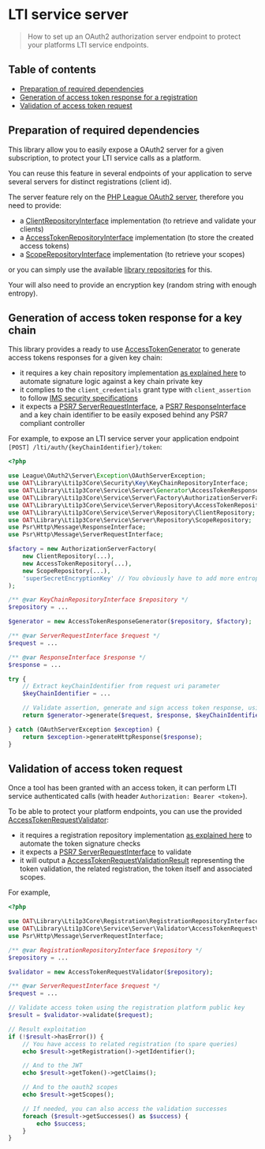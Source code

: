 # LTI service server

> How to set up an OAuth2 authorization server endpoint to protect your platforms LTI service endpoints.

## Table of contents

- [Preparation of required dependencies](#preparation-of-required-dependencies)
- [Generation of access token response for a registration](#generation-of-access-token-response-for-a-registration)
- [Validation of access token request](#validation-of-access-token-request)

## Preparation of required dependencies

This library allow you to easily expose a OAuth2 server for a given subscription, to protect your LTI service calls as a platform.

You can reuse this feature in several endpoints of your application to serve several servers for distinct registrations (client id).

The server feature rely on the [PHP League OAuth2 server](https://oauth2.thephpleague.com/), therefore you need to provide:
- a [ClientRepositoryInterface](https://github.com/thephpleague/oauth2-server/blob/master/src/Repositories/ClientRepositoryInterface.php) implementation (to retrieve and validate your clients)
- a [AccessTokenRepositoryInterface](https://github.com/thephpleague/oauth2-server/blob/master/src/Repositories/AccessTokenRepositoryInterface.php) implementation (to store the created access tokens)
- a [ScopeRepositoryInterface](https://github.com/thephpleague/oauth2-server/blob/master/src/Repositories/ScopeRepositoryInterface.php) implementation (to retrieve your scopes)

or you can simply use the available [library repositories](../../src/Service/Server/Repository) for this.

Your will also need to provide an encryption key (random string with enough entropy).

## Generation of access token response for a key chain

This library provides a ready to use [AccessTokenGenerator](../../src/Service/Server/Generator/AccessTokenResponseGenerator.php) to generate access tokens responses for a given key chain:
- it requires a key chain repository implementation [as explained here](../quickstart/interfaces.md) to automate signature logic against a key chain private key
- it complies to the `client_credentials` grant type with `client_assertion` to follow [IMS security specifications](https://www.imsglobal.org/spec/security/v1p0/#using-json-web-tokens-with-oauth-2-0-client-credentials-grant)
- it expects a [PSR7 ServerRequestInterface](https://www.php-fig.org/psr/psr-7/#321-psrhttpmessageserverrequestinterface), a [PSR7 ResponseInterface](https://www.php-fig.org/psr/psr-7/#33-psrhttpmessageresponseinterface) and a key chain identifier to be easily exposed behind any PSR7 compliant controller

For example, to expose an LTI service server your application endpoint `[POST] /lti/auth/{keyChainIdentifier}/token`:

```php
<?php

use League\OAuth2\Server\Exception\OAuthServerException;
use OAT\Library\Lti1p3Core\Security\Key\KeyChainRepositoryInterface;
use OAT\Library\Lti1p3Core\Service\Server\Generator\AccessTokenResponseGenerator;
use OAT\Library\Lti1p3Core\Service\Server\Factory\AuthorizationServerFactory;
use OAT\Library\Lti1p3Core\Service\Server\Repository\AccessTokenRepository;
use OAT\Library\Lti1p3Core\Service\Server\Repository\ClientRepository;
use OAT\Library\Lti1p3Core\Service\Server\Repository\ScopeRepository;
use Psr\Http\Message\ResponseInterface;
use Psr\Http\Message\ServerRequestInterface;

$factory = new AuthorizationServerFactory(
    new ClientRepository(...),
    new AccessTokenRepository(...),
    new ScopeRepository(...),
    'superSecretEncryptionKey' // You obviously have to add more entropy, this is an example
);

/** @var KeyChainRepositoryInterface $repository */
$repository = ...

$generator = new AccessTokenResponseGenerator($repository, $factory);

/** @var ServerRequestInterface $request */
$request = ...

/** @var ResponseInterface $response */
$response = ...

try {
    // Extract keyChainIdentifier from request uri parameter
    $keyChainIdentifier = ...

    // Validate assertion, generate and sign access token response, using the key chain private key
    return $generator->generate($request, $response, $keyChainIdentifier);

} catch (OAuthServerException $exception) {
    return $exception->generateHttpResponse($response);
}
``` 

## Validation of access token request

Once a tool has been granted with an access token, it can perform LTI service authenticated calls (with header `Authorization: Bearer <token>`).

To be able to protect your platform endpoints, you can use the provided [AccessTokenRequestValidator](../../src/Service/Server/Validator/AccessTokenRequestValidator.php):
- it requires a registration repository implementation [as explained here](../quickstart/interfaces.md) to automate the token signature checks
- it expects a [PSR7 ServerRequestInterface](https://www.php-fig.org/psr/psr-7/#321-psrhttpmessageserverrequestinterface) to validate
- it will output a [AccessTokenRequestValidationResult](../../src/Service/Server/Validator/AccessTokenRequestValidationResult.php) representing the token validation, the related registration, the token itself and associated scopes.

For example,
```php
<?php

use OAT\Library\Lti1p3Core\Registration\RegistrationRepositoryInterface;
use OAT\Library\Lti1p3Core\Service\Server\Validator\AccessTokenRequestValidator;
use Psr\Http\Message\ServerRequestInterface;

/** @var RegistrationRepositoryInterface $repository */
$repository = ...

$validator = new AccessTokenRequestValidator($repository);

/** @var ServerRequestInterface $request */
$request = ...

// Validate access token using the registration platform public key
$result = $validator->validate($request);

// Result exploitation
if (!$result->hasError()) {
    // You have access to related registration (to spare queries)
    echo $result->getRegistration()->getIdentifier();

    // And to the JWT
    echo $result->getToken()->getClaims(); 

    // And to the oauth2 scopes
    echo $result->getScopes();

    // If needed, you can also access the validation successes
    foreach ($result->getSuccesses() as $success) {
        echo $success;
    }
}
```
